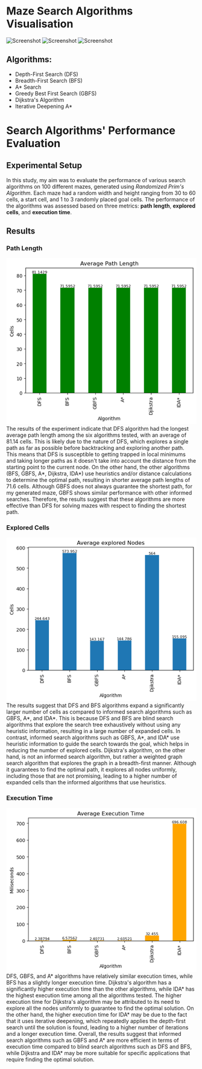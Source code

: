 # Maze Search Algorithms Visualisation
![Screenshot](screenshots/capture1.jpg)
![Screenshot](screenshots/capture2.jpg)
![Screenshot](screenshots/capture3.jpg)

## Algorithms:
* Depth-First Search (DFS)
* Breadth-First Search (BFS)
* A* Search
* Greedy Best First Search (GBFS)
* Dijkstra's Algorithm
* Iterative Deepening A*

# Search Algorithms' Performance Evaluation
## Experimental Setup
In this study, my aim was to evaluate the performance of various search algorithms on 100 different mazes, generated using _Randomized Prim's Algorithm_. Each maze had a random width and height ranging from 30 to 60 cells, a start cell, and 1 to 3 randomly placed goal cells. The performance of the algorithms was assessed based on three metrics: **path length**, **explored cells**, and **execution time**.

## Results
### Path Length
![Screenshot](screenshots/path.png)\
The results of the experiment indicate that DFS algorithm had the longest average path length among the six algorithms tested, with an average of 81.14 cells. This is likely due to the nature of DFS, which explores a single path as far as possible before backtracking and exploring another path. This means that DFS is susceptible to getting trapped in local minimums and taking longer paths as it doesn't take into account the distance from the starting point to the current node. On the other hand, the other algorithms (BFS, GBFS, A*, Dijkstra, IDA*) use heuristics and/or distance calculations to determine the optimal path, resulting in shorter average path lengths of 71.6 cells. Although GBFS does not always guarantee the shortest path, for my generated maze, GBFS shows similar performance with other informed searches. Therefore, the results suggest that these algorithms are more effective than DFS for solving mazes with respect to finding the shortest path.

### Explored Cells
![Screenshot](screenshots/explored.png)\
The results suggest that DFS and BFS algorithms expand a significantly larger number of cells as compared to informed search algorithms such as GBFS, A*, and IDA*. This is because DFS and BFS are blind search algorithms that explore the search tree exhaustively without using any heuristic information, resulting in a large number of expanded cells. In contrast, informed search algorithms such as GBFS, A*, and IDA* use heuristic information to guide the search towards the goal, which helps in reducing the number of explored cells. Dijkstra's algorithm, on the other hand, is not an informed search algorithm, but rather a weighted graph search algorithm that explores the graph in a breadth-first manner. Although it guarantees to find the optimal path, it explores all nodes uniformly, including those that are not promising, leading to a higher number of expanded cells than the informed algorithms that use heuristics.

### Execution Time
![Screenshot](screenshots/time.png)\
DFS, GBFS, and A* algorithms have relatively similar execution times, while BFS has a slightly longer execution time. Dijkstra's algorithm has a significantly higher execution time than the other algorithms, while IDA* has the highest execution time among all the algorithms tested. The higher execution time for Dijkstra's algorithm may be attributed to its need to explore all the nodes uniformly to guarantee to find the optimal solution. On the other hand, the higher execution time for IDA* may be due to the fact that it uses iterative deepening, which repeatedly applies the depth-first search until the solution is found, leading to a higher number of iterations and a longer execution time. Overall, the results suggest that informed search algorithms such as GBFS and A* are more efficient in terms of execution time compared to blind search algorithms such as DFS and BFS, while Dijkstra and IDA* may be more suitable for specific applications that require finding the optimal solution.
